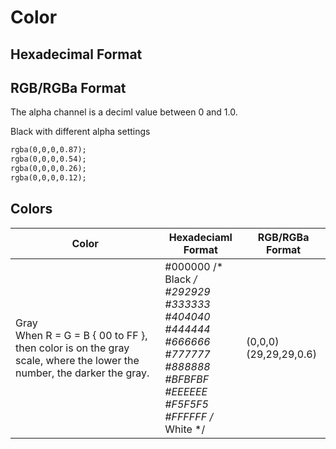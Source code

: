 # Color

## Hexadecimal Format

## RGB/RGBa Format

The alpha channel is a deciml value between 0 and 1.0.

Black with different alpha settings
```html
rgba(0,0,0,0.87);
rgba(0,0,0,0.54);
rgba(0,0,0,0.26);
rgba(0,0,0,0.12);
```

## Colors
| Color | Hexadeciaml Format | RGB/RGBa Format |  
| --- | --- | --- |  
| Gray <BR> When R = G = B { 00 to FF }, then color is on the gray scale, where the lower the number, the darker the gray.| #000000   /* Black */ <BR> #292929 <BR> #333333 <BR> #404040 <BR> #444444 <BR> #666666 <BR> #777777 <BR> #888888 <BR> #BFBFBF <BR> #EEEEEE <BR> #F5F5F5 <BR> #FFFFFF   /* White */ | (0,0,0) <BR> (29,29,29,0.6) |  

